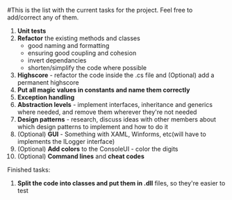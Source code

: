 #This is the list with the current tasks for the project.
Feel free to add/correct any of them.


1. **Unit tests**
2. **Refactor** the existing methods and classes
	- good naming and formatting
	- ensuring good coupling and cohesion
	- invert dependancies
	- shorten/simplify the code where possible
3. **Highscore** - refactor the code inside the .cs file and (Optional) add a permanent highscore
4. **Put all magic values in constants and name them correctly**
5. **Exception handling**
6. **Abstraction levels** - implement interfaces, inheritance and generics where needed, and remove them wherever they're not needed
7. **Design patterns** - research, discuss ideas with other members about which design patterns to implement and how to do it
8. (Optional) **GUI** - Something with XAML, Winforms, etc(will have to implements the ILogger interface)
9. (Optional) **Add colors** to the ConsoleUI - color the digits
10. (Optional) **Command lines** and **cheat codes**

Finished tasks:

1. **Split the code into classes and put them in .dll** files, so they're easier to test
